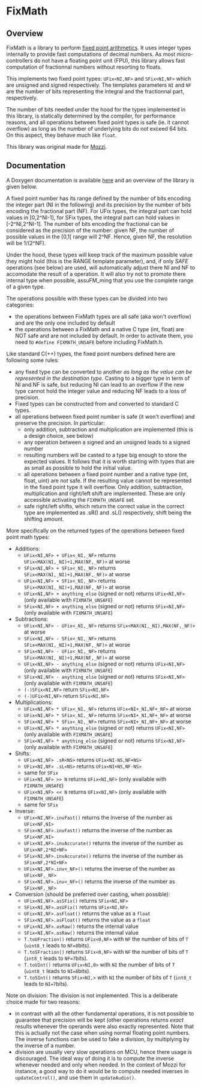 # FixMath

## Overview

FixMath is a library to perform [fixed point arithmetics](https://en.wikipedia.org/wiki/Fixed-point_arithmetic). It uses integer types internally to provide fast computations of decimal numbers. As most micro-controllers do not have a floating point unit (FPU), this library allows fast computation of fractionnal numbers without resorting to floats.

This implements two fixed point types: `UFix<NI,NF>` and `SFix<NI,NF>` which are unsigned and signed respectively. The templates parameters `NI` and `NF` are the number of bits representing the integral and the fractionnal part, respectively.

The number of bits needed under the hood for the types implemented in this library, is statically determined by the compiler, for performance reasons, and all operations between fixed point types is safe (ie. it cannot overflow) as long as the number of underlying bits do not exceed 64 bits. On this aspect, they behave much like `float`.

This library was original made for [Mozzi](https://sensorium.github.io/Mozzi/).



## Documentation

A Doxygen documentation is available [here](https://tomcombriat.github.io/FixMath/docs/html/) and an overview of the library is given below.

A fixed point number has its range defined by the number of bits encoding the integer part (NI 
in the following) and its precision by the number of bits encoding the fractional part (NF). For UFix types, the integral part can hold values in [0,2^NI-1], for SFix types, the integral part can hold values in [-2^NI,2^NI-1]. The number of bits encoding the fractional can be considered as the precision of the number: given NF, the number of possible values in the  [0,1[ range will 2^NF. Hence, given NF, the resolution will be 1/(2^NF).

Under the hood, these types will keep track of the maximum possible value they might hold (this is the RANGE template parameter), and, if only *SAFE* operations (see below) are used, will automatically adjust there NI and NF to accomodate the result of a operation. It will also try not to promote there internal type when possible, assuFM_ming that you use the complete range of a given type.

The operations possible with these types can be divided into two categories:
- the operations between FixMath types are all safe (aka won't overflow) and are the only one included by default
- the operations between a FixMath and a native C type (int, float) are NOT safe and are not included by default. In order to activate them, you need to `#define FIXMATH_UNSAFE` before including FixMath.h.


Like standard C(++) types, the fixed point numbers defined here are following some rules:
- any fixed type can be converted to another *as long as the value can be represented in the destination type*. Casting to a bigger type in term of NI and NF is safe, but reducing NI can lead to an overflow if the new type cannot hold the integer value and reducing NF leads to a loss of precision.
- Fixed types can be constructed from and converted to standard C types.
- all operations between fixed point number is safe (it won't overflow) and preserve the precision. In particular:
  - only addition, subtraction and multiplication are implemented (this is a design choice, see below)
  - any operation between a signed and an unsigned leads to a signed number
  - resulting numbers will be casted to a type big enough to store the expected values. It follows that it is worth starting with types that are as small as possible to hold the initial value.
  - all operations between a fixed point number and a native type (int, float, uint) are *not* safe. If the resulting value cannot be represented in the fixed point type it will overflow. Only addition, subtraction, multiplication and right/left shift are implemented. These are only accessible activating the `FIXMATH_UNSAFE` set.
  - safe right/left shifts, which return the correct value in the correct type are implemented as .sR<shift>() and .sL<shift>() respectively, shift being the shifting amount.

More specifically on the returned types of the operations between fixed point math types:
 - Additions:
   - `UFix<NI,NF> + UFix<_NI,_NF>` returns `UFix<MAX(NI,_NI)+1,MAX(NF,_NF)>` at worse
   - `SFix<NI,NF> + SFix<_NI,_NF>` returns `SFix<MAX(NI,_NI)+1,MAX(NF,_NF)>` at worse
   - `UFix<NI,NF> + SFix<_NI,_NF>` returns `SFix<MAX(NI,_NI)+1,MAX(NF,_NF)>` at worse
   - `UFix<NI,NF> + anything_else` (signed or not) returns `UFix<NI,NF>` (only available with `FIXMATH_UNSAFE`)
   - `SFix<NI,NF> + anything_else` (signed or not) returns `SFix<NI,NF>` (only available with `FIXMATH_UNSAFE`)
 - Subtractions:
   - `UFix<NI,NF> - UFix<_NI,_NF>` returns `SFix<MAX(NI,_NI),MAX(NF,_NF)>` at worse
   - `SFix<NI,NF> - SFix<_NI,_NF>` returns `SFix<MAX(NI,_NI)+1,MAX(NF,_NF)>` at worse
   - `SFix<NI,NF> - UFix<_NI,_NF>` returns `SFix<MAX(NI,_NI)+1,MAX(NF,_NF)>` at worse
   - `UFix<NI,NF> - anything_else` (signed or not) returns `UFix<NI,NF>` (only available with `FIXMATH_UNSAFE`)
   - `SFix<NI,NF> - anything_else` (signed or not) returns `SFix<NI,NF>` (only available with `FIXMATH_UNSAFE`)
   - `(-)SFix<NI,NF>` return `SFix<NI,NF>`
   - `(-)UFix<NI,NF>` return `SFix<NI,NF>`
 - Multiplications:
   - `UFix<NI,NF> * UFix<_NI,_NF>` returns `UFix<NI+_NI,NF+_NF>` at worse
   - `UFix<NI,NF> * SFix<_NI,_NF>` returns `SFix<NI+_NI,NF+_NF>` at worse
   - `SFix<NI,NF> * SFix<_NI,_NF>` returns `SFix<NI+_NI,NF+_NF>` at worse
   - `UFix<NI,NF> * anything_else` (signed or not) returns `UFix<NI,NF>` (only available with `FIXMATH_UNSAFE`)
   - `SFix<NI,NF> * anything_else` (signed or not) returns `SFix<NI,NF>` (only available with `FIXMATH_UNSAFE`)
 - Shifts:
   - `UFix<NI,NF> .sR<NS>` returns `UFix<NI-NS,NF+NS>`
   - `UFix<NI,NF> .sL<NS>` returns `UFix<NI+NS,NF-NS>`
   - same for `SFix`
   - `UFix<NI,NF> >> N` returns `UFix<NI,NF>` (only available with `FIXMATH_UNSAFE`)
   - `UFix<NI,NF> << N` returns `UFix<NI,NF>` (only available with `FIXMATH_UNSAFE`)
   - same for `SFix`
 - Inverse:
   - `UFix<NI,NF>.invFast()` returns the inverse of the number as `UFix<NF,NI>`
   - `SFix<NI,NF>.invFast()` returns the inverse of the number as `SFix<NF,NI>`
   - `UFix<NI,NF>.invAccurate()` returns the inverse of the number as `UFix<NF,2*NI+NF>`
   - `SFix<NI,NF>.invAccurate()` returns the inverse of the number as `SFix<NF,2*NI+NF>`
   - `UFix<NI,NF>.inv<_NF>()` returns the inverse of the number as `UFix<NF,_NF>`
   - `SFix<NI,NF>.inv<_NF>()` returns the inverse of the number as `SFix<NF,_NF>`
 - Conversion (should be preferred over casting, when possible):
   - `UFix<NI,NF>.asSFix()` returns `SFix<NI,NF>`
   - `SFix<NI,NF>.asUFix()` returns `UFix<NI,NF>`
   - `UFix<NI,NF>.asFloat()` returns the value as a `float`
   - `SFix<NI,NF>.asFloat()` returns the value as a `float`
   - `UFix<NI,NF>.asRaw()` returns the internal value
   - `SFix<NI,NF>.asRaw()` returns the internal value
   - `T.toUFraction()` returns `UFix<0,NF>` with `NF` the number of bits of `T` (`uint8_t` leads to `NF=8`bits).
   - `T.toSFraction()` returns `SFix<0,NF>` with `NF` the number of bits of `T` (`int8_t` leads to `NF=7`bits).
   - `T.toUInt()` returns `UFix<NI,0>` with `NI` the number of bits of `T` (`uint8_t` leads to `NI=8`bits).
   - `T.toSInt()` returns `SFix<NI,>` with `NI` the number of bits of `T` (`int8_t` leads to `NI=7`bits).   

Note on division:
The division is not implemented. This is a deliberate choice made for two reasons:
 - in contrast with all the other fundamental operations, it is not possible to guarantee that precision will be kept (other operations returns *exact* results whenever the operands were also exactly represented. Note that this is actually not the case when using normal floating point numbers. The inverse functions can be used to fake a division, by multiplying by the inverse of a number.
 - division are usually very slow operations on MCU, hence there usage is discouraged. The ideal way of doing it is to compute the inverse whenever needed and only when needed. In the context of Mozzi for instance, a good way to do it would be to compute needed inverses in `updateControl()`, and use them in `updateAudio()`.

